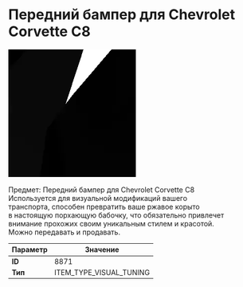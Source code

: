 # Передний бампер для Chevrolet Corvette C8

![Item Image](../img/8871.webp?raw=true)

Предмет: Передний бампер для Chevrolet Corvette C8<br>Используется для визуальной модификаций вашего<br>транспорта, способен превратить ваше ржавое корыто<br>в настоящую порхающую бабочку, что обязательно привлечет<br>внимание прохожих своим уникальным стилем и красотой.<br>Можно передавать и продавать.


| Параметр | Значение |
|----------|----------|
| **ID** | 8871 |
| **Тип** | ITEM_TYPE_VISUAL_TUNING |

